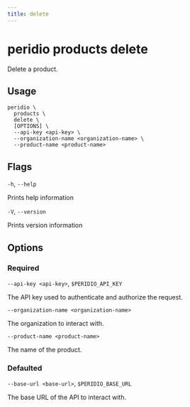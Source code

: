 ```yaml
---
title: delete
---
```


# peridio products delete

Delete a product.

## Usage

```
peridio \
  products \
  delete \
  [OPTIONS] \
  --api-key <api-key> \
  --organization-name <organization-name> \
  --product-name <product-name>
```

## Flags

`-h`, `--help`

Prints help information

`-V`, `--version`

Prints version information

## Options

### Required

`--api-key <api-key>`, `$PERIDIO_API_KEY`

The API key used to authenticate and authorize the request.

`--organization-name <organization-name>`

The organization to interact with.

`--product-name <product-name>`

The name of the product.

### Defaulted

`--base-url <base-url>`, `$PERIDIO_BASE_URL`

The base URL of the API to interact with.
